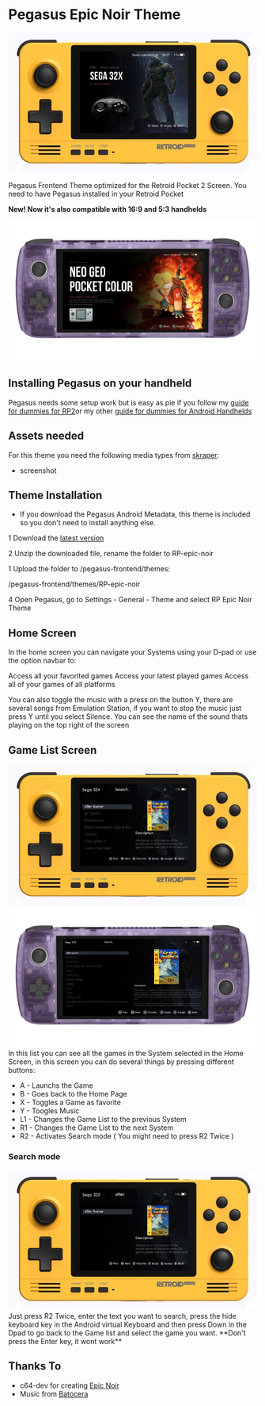 # Pegasus Epic Noir Theme

<img src="https://github.com/dragoonDorise/RP-epic-noir/blob/main/screenshots/hero.jpg?raw=true">

Pegasus Frontend Theme optimized for the Retroid Pocket 2 Screen. You need to have Pegasus installed in your Retroid Pocket

**New! Now it's also compatible with 16:9 and 5:3 handhelds**

<img src="https://github.com/dragoonDorise/RP-epic-noir/blob/main/screenshots/hero-odin.jpg?raw=true">

## Installing Pegasus on your handheld

Pegasus needs some setup work but is easy as pie if you follow my [guide for dummies for RP2](https://github.com/dragoonDorise/pegasus-rp2-metadata)or my other [guide for dummies for Android Handhelds](https://github.com/dragoonDorise/pegasus-android-metadata)

## Assets needed

For this theme you need the following media types from [skraper](http://skraper.net):

- screenshot

## Theme Installation

- If you download the Pegasus Android Metadata, this theme is included so you don't need to install anything else.

1 Download the [latest version](https://github.com/dragoonDorise/RP-epic-noir/archive/main.zip)

2 Unzip the downloaded file, rename the folder to RP-epic-noir

1 Upload the folder to /pegasus-frontend/themes:

/pegasus-frontend/themes/RP-epic-noir

4 Open Pegasus, go to Settings - General - Theme and select RP Epic Noir Theme

## Home Screen

In the home screen you can navigate your Systems using your D-pad or use the option navbar to:

Access all your favorited games
Access your latest played games
Access all of your games of all platforms

You can also toggle the music with a press on the button Y, there are several songs from Emulation Station, if you want to stop the music just press Y until you select Silence. You can see the name of the sound thats playing on the top right of the screen

## Game List Screen

<img src="https://github.com/dragoonDorise/RP-epic-noir/blob/main/screenshots/list-games.jpg?raw=true">
<img src="https://github.com/dragoonDorise/RP-epic-noir/blob/main/screenshots/list-games-odin.jpg?raw=true">
In this list you can see all the games in the System selected in the Home Screen, in this screen you can do several things by pressing different buttons:

- A - Launchs the Game
- B - Goes back to the Home Page
- X - Toggles a Game as favorite
- Y - Toogles Music
- L1 - Changes the Game List to the previous System
- R1 - Changes the Game List to the next System
- R2 - Activates Search mode ( You might need to press R2 Twice )

### Search mode

<img src="https://github.com/dragoonDorise/RP-epic-noir/blob/main/screenshots/search.jpg?raw=true">
Just press R2 Twice, enter the text you want to search, press the hide keyboard key in the Android virtual Keyboard and then press Down in the Dpad to go back to the Game list and select the game you want. **Don't press the Enter key, it wont work**

## Thanks To

- c64-dev for creating [Epic Noir](https://github.com/c64-dev/es-theme-epicnoir)
- Music from [Batocera](https://github.com/batocera-linux/batocera.linux)
